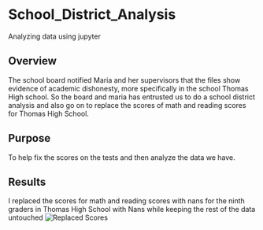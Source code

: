 # School_District_Analysis
Analyzing data using jupyter


## Overview
The school board notified Maria and her supervisors that the files show evidence of academic dishonesty, more specifically in the school Thomas High school. So the board and maria has entrusted us to do a school district analysis and also go on to replace the scores of math and reading scores for Thomas High School.

## Purpose

To help fix the scores on the tests and then analyze the data we have.

## Results


I replaced the scores for math and reading scores with nans for the ninth graders in Thomas High School with Nans while keeping the rest of the data untouched ![Replaced Scores](/Resouces/Outcomes_vs_Goals.png)

